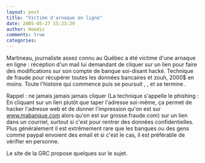 ```yaml
---
layout: post
title: "Victime d'arnaque en ligne"
date: 2005-05-27 15:23:29
author: Hoedic
comments: true
categories: 
---
```



Martineau, journaliste assez connu au Québec a été victime d'une arnaque en ligne : réception d'un mail lui demandant de cliquer sur un lien pour faire des modifications sur son compte de banque soi-disant hacké. Technique de fraude pour récupérer toutes les données bancaires et zouh, 2000$ en moins. Toute l'histoire qui commence  puis se poursuit , , et se termine .

Rappel : ne jamais jamais jamais cliquer (La technique s'appelle le phishing : En cliquant sur un lien plutôt que taper l'adresse soi-même, ça permet de hacker l'adresse web et de donner l'impression qu'on est sur www.mabanque.com alors qu'on est sur grosse.fraude.com) sur un lien dans un courriel, surtout si c'est pour rentrer des données confidentielles. Plus généralement il est extrêmement rare que les banques ou des gens comme paypal envoient des email et si c'est le cas, il est préférable de vérifier en personne.

Le site de la GRC propose quelques  sur le sujet.